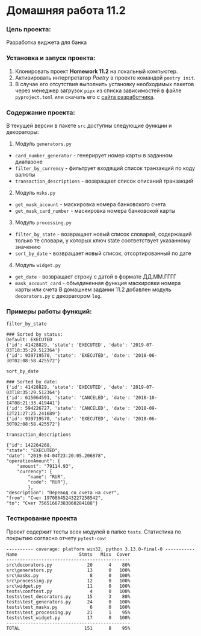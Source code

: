 # Домашняя работа 11.2 #
### Цель проекта:
Разработка виджета для банка

### Установка и запуск проекта:
1. Клонировать проект **Homework 11.2** на локальный компьютер.
2. Активировать интерпретатор *Poetry* в проекте командой `poetry init`.
3. В случае его отсутствия выполнить установку необходимых пакетов через менеджер загрузок `pipx` 
из списка зависимостей в файле `pyproject.toml` или скачать его с [сайта разработчика](https://python-poetry.org/docs/#installation/).


### Содержание проекта:
В текущей версии в пакете `src` доступны следующие функции и декораторы:
1. Модуль `generators.py`
* `card_number_generator` - генерирует номер карты в заданном диапазоне
* `filter_by_currency` - фильтрует входящий список транзакций по коду валюты
* `transaction_descriptions` - возвращает список описаний транзакций
2. Модуль `msks.py`
* `get_mask_account` - маскировка номера банковского счета
* `get_mask_card_number` - маскировка номера банковской карты
3. Модуль `processing.py`
* `filter_by_state` - возвращает новый список словарей, содержащий только те словари,
    у которых ключ state соответствует указанному значению
* `sort_by_date` - возвращает новый список, отсортированный по дате
4. Модуль `widget.py`
* `get_date` - возвращает строку с датой в формате ДД.ММ.ГГГГ
* `mask_account_card` - объединенная функция маскировки номера карты или счета
В домашнем задании 11.2 добавлен модуль `decorators.py` с декоратором `log`.


### Примеры работы функций:

`filter_by_state`
```
### Sorted by status:
Default: EXECUTED
{'id': 41428829, 'state': 'EXECUTED', 'date': '2019-07-03T18:35:29.512364'}
{'id': 939719570, 'state': 'EXECUTED', 'date': '2018-06-30T02:08:58.425572'}
```

`sort_by_date`
```
### Sorted by date:
{'id': 41428829, 'state': 'EXECUTED', 'date': '2019-07-03T18:35:29.512364'}
{'id': 615064591, 'state': 'CANCELED', 'date': '2018-10-14T08:21:33.419441'}
{'id': 594226727, 'state': 'CANCELED', 'date': '2018-09-12T21:27:25.241689'}
{'id': 939719570, 'state': 'EXECUTED', 'date': '2018-06-30T02:08:58.425572'}
```

`transaction_descriptions`
```
{"id": 142264268,
"state": "EXECUTED",
"date": "2019-04-04T23:20:05.206878",
"operationAmount": {
    "amount": "79114.93",
    "currency": {
        "name": "RUR", 
        "code": "RUR"},
        },
"description": "Перевод со счета на счет",
"from": "Счет 19708645243227258542",
"to": "Счет 75651667383060284188"}
```

### Тестирование проекта
Проект содержит тесты всех модулей в папке `tests`.
Статистика по покрытию согласно отчету `pytest-cov`:
```
---------- coverage: platform win32, python 3.13.0-final-0 -----------
Name                       Stmts   Miss  Cover
----------------------------------------------
src\decorators.py             20      4    80%
src\generators.py             13      0   100%
src\masks.py                   8      0   100%
src\processing.py             12      0   100%
src\widget.py                 11      0   100%
tests\conftest.py              4      0   100%
tests\test_decorators.py      15      3    80%
tests\test_generators.py      24      0   100%
tests\test_masks.py            6      0   100%
tests\test_processing.py      21      1    95%
tests\test_widget.py          17      0   100%
----------------------------------------------
TOTAL                        151      8    95%
```

